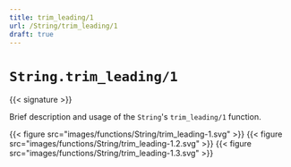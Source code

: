 ```yaml
---
title: trim_leading/1
url: /String/trim_leading/1
draft: true
---
```


# `String.trim_leading/1`

{{< signature >}}

Brief description and usage of the `String`'s `trim_leading/1` function.

{{< figure src="images/functions/String/trim_leading-1.svg" >}}
{{< figure src="images/functions/String/trim_leading-1.2.svg" >}}
{{< figure src="images/functions/String/trim_leading-1.3.svg" >}}

